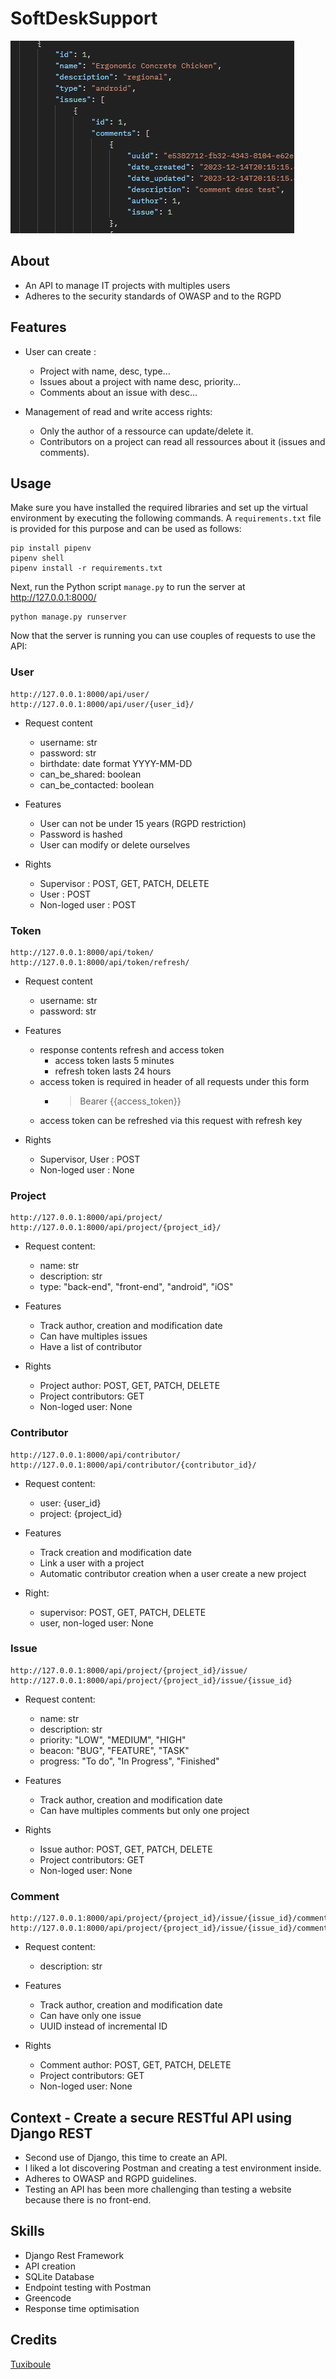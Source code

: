# SoftDeskSupport
![](icon.png)

## About

- An API to manage IT projects with multiples users
- Adheres to the security standards of OWASP and to the RGPD

## Features

- User can create :
  - Project with name, desc, type...
  - Issues about a project with name desc, priority...
  - Comments about an issue with desc...

- Management of read and write access rights:
  - Only the author of a ressource can update/delete it.
  - Contributors on a project can read all ressources about it (issues and comments).

## Usage

Make sure you have installed the required libraries and set up the virtual environment by executing the following commands. 
A `requirements.txt` file is provided for this purpose and can be used as follows:

```
pip install pipenv
pipenv shell
pipenv install -r requirements.txt
```

Next, run the Python script `manage.py` to run the server at http://127.0.0.1:8000/

```
python manage.py runserver
```

Now that the server is running you can use couples of requests to use the API:

### User
```
http://127.0.0.1:8000/api/user/
http://127.0.0.1:8000/api/user/{user_id}/
```
- Request content
  - username: str
  - password: str
  - birthdate: date format YYYY-MM-DD
  - can_be_shared: boolean
  - can_be_contacted: boolean

- Features
  - User can not be under 15 years (RGPD restriction)
  - Password is hashed
  - User can modify or delete ourselves

- Rights
  - Supervisor : POST, GET, PATCH, DELETE
  - User : POST
  - Non-loged user : POST



### Token
```
http://127.0.0.1:8000/api/token/
http://127.0.0.1:8000/api/token/refresh/

```
- Request content
  - username: str
  - password: str

- Features
  - response contents refresh and access token
    - access token lasts 5 minutes
    - refresh token lasts 24 hours
  - access token is required in header of all requests under this form
    - > Bearer {{access_token}}
  - access token can be refreshed via this request with refresh key

- Rights
  - Supervisor, User : POST
  - Non-loged user : None

### Project
```
http://127.0.0.1:8000/api/project/
http://127.0.0.1:8000/api/project/{project_id}/
```
- Request content:
  - name: str
  - description: str
  - type: "back-end", "front-end", "android", "iOS"

- Features
  - Track author, creation and modification date
  - Can have multiples issues
  - Have a list of contributor

- Rights
  - Project author: POST, GET, PATCH, DELETE
  - Project contributors: GET
  - Non-loged user: None

### Contributor
```
http://127.0.0.1:8000/api/contributor/
http://127.0.0.1:8000/api/contributor/{contributor_id}/
```

- Request content:
  - user: {user_id}
  - project: {project_id}

- Features
  - Track creation and modification date
  - Link a user with a project
  - Automatic contributor creation when a user create a new project

- Right:
  - supervisor: POST, GET, PATCH, DELETE
  - user, non-loged user: None


### Issue
```
http://127.0.0.1:8000/api/project/{project_id}/issue/
http://127.0.0.1:8000/api/project/{project_id}/issue/{issue_id}
```
- Request content:
  - name: str
  - description: str
  - priority: "LOW", "MEDIUM", "HIGH"
  - beacon: "BUG", "FEATURE", "TASK"
  - progress: "To do", "In Progress", "Finished"

- Features
  - Track author, creation and modification date
  - Can have multiples comments but only one project

- Rights
  - Issue author: POST, GET, PATCH, DELETE
  - Project contributors: GET
  - Non-loged user: None

### Comment
```
http://127.0.0.1:8000/api/project/{project_id}/issue/{issue_id}/comment/
http://127.0.0.1:8000/api/project/{project_id}/issue/{issue_id}/comment/{comment_uuid}
```
- Request content:
  - description: str

- Features
  - Track author, creation and modification date
  - Can have only one issue
  - UUID instead of incremental ID

- Rights
  - Comment author: POST, GET, PATCH, DELETE
  - Project contributors: GET
  - Non-loged user: None


## Context - Create a secure RESTful API using Django REST

- Second use of Django, this time to create an API.
- I liked a lot discovering Postman and creating a test environment inside.
- Adheres to OWASP and RGPD guidelines.
- Testing an API has been more challenging than testing a website because there is no front-end.

## Skills

- Django Rest Framework
- API creation
- SQLite Database
- Endpoint testing with Postman
- Greencode
- Response time optimisation

## Credits
[Tuxiboule](https://github.com/Tuxiboule)
